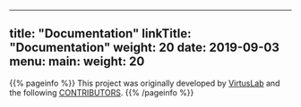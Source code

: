 
---
title: "Documentation"
linkTitle: "Documentation"
weight: 20
date: 2019-09-03
menu:
  main:
    weight: 20
---

{{% pageinfo %}}
This project was originally developed by [VirtusLab](https://virtuslab.com) and the following [CONTRIBUTORS](https://github.com/mikejianzhang/jenkins-operator/graphs/contributors).
{{% /pageinfo %}}
